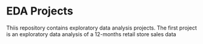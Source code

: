 # EDA Projects
 Thiis repository contains exploratory data analysis projects.
The first project is an exploratory data analysis of a 12-months retail store sales data